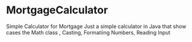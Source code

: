 # MortgageCalculator
Simple Calculator for Mortgage
Just a simple calculator in Java that show cases the Math class , Casting, Formatiing Numbers, Reading Input
